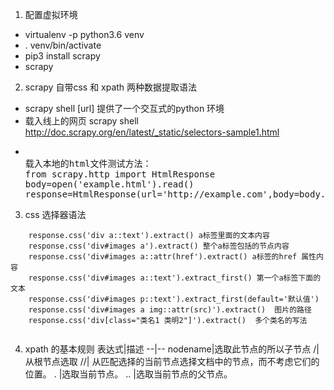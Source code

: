 1. 配置虚拟环境
  * virtualenv -p python3.6 venv
  * . venv/bin/activate
  * pip3 install scrapy
  * scrapy
  
  
2. scrapy 自带css 和 xpath 两种数据提取语法
  * scrapy shell [url] 提供了一个交互式的python 环境
  * 载入线上的网页 scrapy shell http://doc.scrapy.org/en/latest/_static/selectors-sample1.html
  * <pre> 
    载入本地的html文件测试方法：
    from scrapy.http import HtmlResponse
    body=open('example.html').read()
    response=HtmlResponse(url='http://example.com',body=body.encode('utf-8'))  
   </pre>
  
  
  
  
  
  
  
3. css 选择器语法
```
    response.css('div a::text').extract() a标签里面的文本内容
    response.css('div#images a').extract() 整个a标签包括的节点内容
    response.css('div#images a::attr(href').extract() a标签的href 属性内容
    response.css('div#images a::text').extract_first() 第一个a标签下面的文本
    response.css('div#images p::text').extract_first(default='默认值')
    response.css('div#images a img::attr(src)').extract()  图片的路径
    response.css('div[class="类名1 类明2"]').extract()  多个类名的写法
   
```
    
4. xpath 的基本规则
表达式|描述
--|--
nodename|选取此节点的所以子节点
/|从根节点选取
//|	从匹配选择的当前节点选择文档中的节点，而不考虑它们的位置。
.	|选取当前节点。
..	|选取当前节点的父节点。
    
    
   

